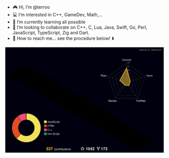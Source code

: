 - 🎮 Hi, I’m @terroo
- 💻 I’m interested in C++, GameDev, Math,...
- 🎥 I’m currently learning all possible
- 🍿 I’m looking to collaborate on C++, C, Lua, Java, Swift, Go, Perl, JavaScript, TypeScript, Zig and Dart.
- 📆 How to reach me... see the procedure below! ⬇️

![SVG Animated](https://github.com/terroo/terroo/blob/main/profile-3d-contrib/profile-night-rainbow.svg)

